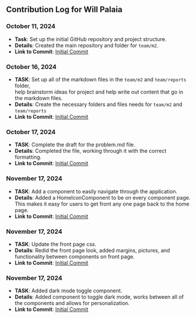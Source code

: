 ## Contribution Log for Will Palaia

### October 11, 2024
- **Task**: Set up the initial GitHub repository and project structure.
- **Details**: Created the main repository and folder for `team/m2`.
- **Link to Commit**: [Initial Commit](https://github.com/repo/94299bbf1fe97b3fe26477bb5f79dc1f30fece8d)

### October 16, 2024
- **TASK**: Set up all of the markdown files in the `team/m2` and `team/reports` folder,  
 help brainstorm ideas for project and help write out content that go in the markdown files.
- **Details**: Create the necessary folders and files needs for `team/m2` and `team/reports`
- **Link to Commit**: [Initial Commit](https://github.com/repo/bfa2ceebec4406b3a9286d66c3e5040223cd4f4e)

### October 17, 2024
- **TASK**: Complete the draft for the problem.md file.
- **Details**: Completed the file, working through it with the correct formatting.
- **Link to Commit**: [Initial Commit](https://github.com/repo/e958b2978b1cde55e145abef51b9037c42546f97)

### November 17, 2024
- **TASK**: Add a component to easily navigate through the application.
- **Details**: Added a HomeIconComponent to be on every component page. This makes it easy for users to get front any one page back to the home page.
- **Link to Commit**: [Initial Commit](https://github.com/WillPalaia/326Project/pull/57/commits/fe3581338960cdebc7441224f7de7662b10c9cea)

### November 17, 2024
- **TASK**: Update the front page css.
- **Details**: Redid the front page look, added margins, pictures, and functionality between components on front page.
- **Link to Commit**: [Initial Commit](https://github.com/WillPalaia/326Project/pull/57/commits/0612846d0365dcb1d231c2eef0ac0bdea7fbe9d4)

### November 17, 2024
- **TASK**: Added dark mode toggle component.
- **Details**: Added component to toggle dark mode, works between all of the components and allows for personalization.
- **Link to Commit**: [Initial Commit](https://github.com/WillPalaia/326Project/pull/62/commits/14e52ec1b75822d48da112210cddab1779ad8e6c)